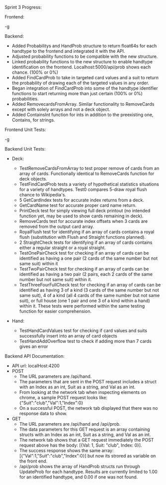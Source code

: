 Sprint 3 Progress:

Frontend:

  -g

Backend:

  - Added Probabilitys and HandProb structure to return float64s for each handtype to the frontend and integrated it with the API.
  - Adjusted probability functions to be compatible with the new structure.
  - Linked probability functions to the new structure to enable handtype identification on the frontend. Localhost:5000/api/prob shows each chance. (100% or 0%)
  - Added FindCardProb to take in targeted card values and a suit to return the probability of drawing each of the targeted values in any order.
  - Began integration of FindCardProb into some of the handtype identifier functions to start returning more than just certain (100% or 0%) probabilities.
  - Added RemovecardsFromArray. Similar functionality to RemoveCards except with solely arrays and not a deck object.
  - Added ContainsInt function for ints in addition to the preexisting one, Contains, for strings.

Frontend Unit Tests:

  -g

Backend Unit Tests:

  - Deck:
    - TestRemoveCardsFromArray to test proper remove of cards from an array of cards. Functionally identical to RemoveCards function for deck objects.
    - TestFindCardProb tests a variety of hypothetical statistics situations for a variety of handtypes. Test0 compares 5-draw royal flush chance to Wikipedia's.
    - 5 GetCardIndex tests for accurate index returns from a deck.
    - GetCardName test for accurate proper card name return.
    - PrintDeck test for simply viewing full deck printout (no intended function yet, may be used to show cards remaining in deck).
    - RemoveCards test for accurate index offsets when 3 cards are removed from the output card array.
    - RoyalFlush test for identifying if an array of cards contains a royal flush (substitution with Flush and Straight functions planned).
    - 2 StraightCheck tests for identifying if an array of cards contains either a regular straight or a royal straight.
    - TestOnePairCheck test for checking if an array of cards can be identified as having a one pair (2 cards of the same number but not same suit) within it
    - TestTwoPairCheck test for checking if an array of cards can be identified as having a two pair (2 pairs, each 2 cards of the same number but not same suit) within it.
    - TestThreeFourFullCheck test for checking if an array of cards can be identified as having 3 of a kind (3 cards of the same number but not same suit), 4 of a kind (all 4 cards of the same number but not same suit), or full house (one 1 pair and one 3 of a kind within a hand) within it. These tests were performed within the same testing function for easier comprehension. 
  
  - Hand:
    - TestHandCardValues test for checking if card values and suits successfully insert into an array of card objects
    - TestHandAddOverflow test to check if adding more than 7 cards gives an error

Backend API Documentation:

  - API url: localHost:4200
  - POST
    - The URL parameters are /api/hand.
    - The parameters that are sent in the POST request includes a struct with an Index as an int, Suit as a string, and Val as an int.
    - From looking at the network tab when inspecting elements on chrome, a sample POST request looks like: {"Suit":"club","Val":1,"Index":0}
    - On a successful POST, the network tab displayed that there was no response data to show. 
  - GET
    - The URL parameters are /api/hand and /api/prob.
    - The data parameters for this GET request is an array containing structs with an Index as an int, Suit as a string, and Val as an int.
    - The network tab shows that a GET request immediately the POST request above has the body: [{Val: 1, Suit: "club", Index: 0}].
    - The success response shows the same array: [{"Val":1,"Suit":"club","Index":0}] but now its strored as variable on the front end.
    - /api/prob shows the array of HandProb structs run through UpdateProb for each handtype. Results are currently limited to 1.00 for an identified handtype, and 0.00 if one was not found.
